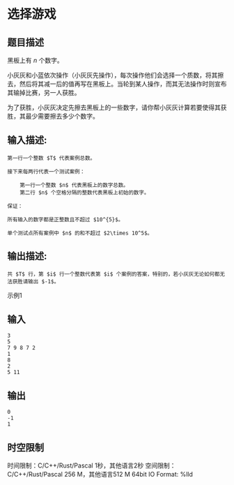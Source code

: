 # 选择游戏

## 题目描述

黑板上有 $n$ 个数字。  
  
小灰灰和小蓝依次操作（小灰灰先操作），每次操作他们会选择一个质数，将其擦去，然后将其减一后的值再写在黑板上。当轮到某人操作，而其无法操作时则宣布其输掉比赛，另一人获胜。  
  
为了获胜，小灰灰决定先擦去黑板上的一些数字，请你帮小灰灰计算若要使得其获胜，其最少需要擦去多少个数字。

## 输入描述:
    
    
    第一行一个整数 $T$ 代表案例总数。  
      
    接下来每两行代表一个测试案例：  
      
        第一行一个整数 $n$ 代表黑板上的数字总数。  
        第二行 $n$ 个空格分隔的整数代表黑板上初始的数字。  
      
    保证：  
      
    所有输入的数字都是正整数且不超过 $10^{5}$。  
      
    单个测试点所有案例中 $n$ 的和不超过 $2\times 10^5$。

## 输出描述:
    
    
    共 $T$ 行，第 $i$ 行一个整数代表第 $i$ 个案例的答案，特别的，若小灰灰无论如何都无法获胜请输出 $-1$。

示例1 

## 输入
    
    
    3
    5
    7 9 8 7 2
    1
    8
    2
    5 11

## 输出
    
    
    0
    -1
    1


## 时空限制

时间限制：C/C++/Rust/Pascal 1秒，其他语言2秒
空间限制：C/C++/Rust/Pascal 256 M，其他语言512 M
64bit IO Format: %lld